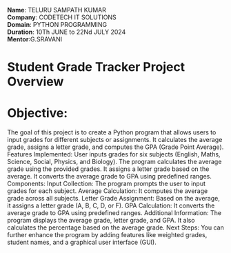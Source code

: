 **Name**: TELURU SAMPATH KUMAR<br>
**Company**: CODETECH IT SOLUTIONS<br>
**Domain**: PYTHON PROGRAMMING<br>
**Duration**: 10Th JUNE to 22Nd JULY 2024<br>
**Mentor**:G.SRAVANI<br>
# Student Grade Tracker Project Overview
# Objective:
The goal of this project is to create a Python program that allows users to input grades for different subjects or assignments.
It calculates the average grade, assigns a letter grade, and computes the GPA (Grade Point Average).
Features Implemented:
User inputs grades for six subjects (English, Maths, Science, Social, Physics, and Biology).
The program calculates the average grade using the provided grades.
It assigns a letter grade based on the average.
It converts the average grade to GPA using predefined ranges.
Components:
Input Collection: The program prompts the user to input grades for each subject.
Average Calculation: It computes the average grade across all subjects.
Letter Grade Assignment: Based on the average, it assigns a letter grade (A, B, C, D, or F).
GPA Calculation: It converts the average grade to GPA using predefined ranges.
Additional Information:
The program displays the average grade, letter grade, and GPA.
It also calculates the percentage based on the average grade.
Next Steps:
You can further enhance the program by adding features like weighted grades, student names, and a graphical user interface (GUI).
